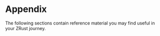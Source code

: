 # Appendix

The following sections contain reference material you may find useful in
your ZRust journey.
